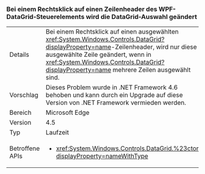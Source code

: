 ### <a name="right-clicking-on-a-wpf-datagrid-row-header-changes-the-datagrid-selection"></a>Bei einem Rechtsklick auf einen Zeilenheader des WPF-DataGrid-Steuerelements wird die DataGrid-Auswahl geändert

|   |   |
|---|---|
|Details|Bei einem Rechtsklick auf einen ausgewählten <xref:System.Windows.Controls.DataGrid?displayProperty=name>-Zeilenheader, wird nur diese ausgewählte Zeile geändert, wenn in <xref:System.Windows.Controls.DataGrid?displayProperty=name> mehrere Zeilen ausgewählt sind.|
|Vorschlag|Dieses Problem wurde in .NET Framework 4.6 behoben und kann durch ein Upgrade auf diese Version von .NET Framework vermieden werden.|
|Bereich|Microsoft Edge|
|Version|4.5|
|Typ|Laufzeit|
|Betroffene APIs|<ul><li><xref:System.Windows.Controls.DataGrid.%23ctor?displayProperty=nameWithType></li></ul>|

